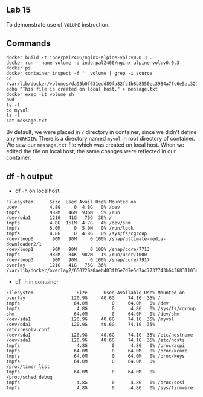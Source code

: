 ## Lab 15
To demonstrate use of `VOLUME` instruction.

## Commands
```
docker build -t inderpal2406/nginx-alpine-vol:v0.0.3 .
docker run --name volume -d inderpal2406/nginx-alpine-vol:v0.0.3
docker ps
docker container inspect -f '' volume | grep -i source
cd /var/lib/docker/volumes/da93b0f631edd89fa82fc1b8b8550ec3984a7fc6e5ac321ca41458e9602f6fad/_data
echo "This file is created on local host." > message.txt
docker exec -it volume sh
pwd
ls -l
cd myvol
ls -l
cat message.txt
```

By default, we were placed in `/` directory in container, since we didn't define any `WORKDIR`. There is a directory named `myvol` in root directory of container. We saw our `message.txt` file which was created on local host. When we edited the file on local host, the same changes were reflected in our container.

## df -h output
* df -h on localhost.
```
Filesystem      Size  Used Avail Use% Mounted on
udev            4.8G     0  4.8G   0% /dev
tmpfs           982M   46M  936M   5% /run
/dev/sda1       121G   41G   75G  36% /
tmpfs           4.8G  151M  4.7G   4% /dev/shm
tmpfs           5.0M     0  5.0M   0% /run/lock
tmpfs           4.8G     0  4.8G   0% /sys/fs/cgroup
/dev/loop0       90M   90M     0 100% /snap/ultimate-media-downloader2/1
/dev/loop1       90M   90M     0 100% /snap/core/7713
tmpfs           982M   84K  982M   1% /run/user/1000
/dev/loop3       90M   90M     0 100% /snap/core/7917
overlay         121G   41G   75G  36% /var/lib/docker/overlay2/650726a0aeb403ff6e7d7e5d7ac7737743b6436831103e873c3abef5234592dd/merged
```

* df -h in container
```
Filesystem                Size      Used Available Use% Mounted on
overlay                 120.9G     40.6G     74.1G  35% /
tmpfs                    64.0M         0     64.0M   0% /dev
tmpfs                     4.8G         0      4.8G   0% /sys/fs/cgroup
shm                      64.0M         0     64.0M   0% /dev/shm
/dev/sda1               120.9G     40.6G     74.1G  35% /myvol
/dev/sda1               120.9G     40.6G     74.1G  35% /etc/resolv.conf
/dev/sda1               120.9G     40.6G     74.1G  35% /etc/hostname
/dev/sda1               120.9G     40.6G     74.1G  35% /etc/hosts
tmpfs                     4.8G         0      4.8G   0% /proc/acpi
tmpfs                    64.0M         0     64.0M   0% /proc/kcore
tmpfs                    64.0M         0     64.0M   0% /proc/keys
tmpfs                    64.0M         0     64.0M   0% /proc/timer_list
tmpfs                    64.0M         0     64.0M   0% /proc/sched_debug
tmpfs                     4.8G         0      4.8G   0% /proc/scsi
tmpfs                     4.8G         0      4.8G   0% /sys/firmware
```
